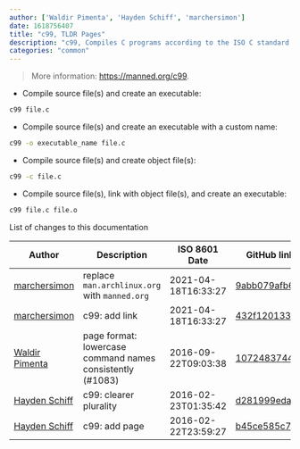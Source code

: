 ```yaml
---
author: ['Waldir Pimenta', 'Hayden Schiff', 'marchersimon']
date: 1618756407
title: "c99, TLDR Pages"
description: "c99, Compiles C programs according to the ISO C standard."
categories: "common"
---
```

> More information: <https://manned.org/c99>.

- Compile source file(s) and create an executable:

```bash
c99 file.c
```

- Compile source file(s) and create an executable with a custom name:

```bash
c99 -o executable_name file.c
```

- Compile source file(s) and create object file(s):

```bash
c99 -c file.c
```

- Compile source file(s), link with object file(s), and create an executable:

```bash
c99 file.c file.o
```
List of changes to this documentation


Author | Description | ISO 8601 Date | GitHub link
------|-----|-----|-----
[marchersimon](mailto:marchersimon@zohomail.eu) | replace `man.archlinux.org` with `manned.org` | 2021-04-18T16:33:27 | [9abb079afb69](https://github.com/tldr-pages/tldr/commit/9abb079afb6972f3de61a30e1b3fb849ad4b68d9)
[marchersimon](mailto:marchersimon@zohomail.eu) | c99: add link | 2021-04-18T16:33:27 | [432f1201330a](https://github.com/tldr-pages/tldr/commit/432f1201330a710be3a0a045fa566c9fe09f942d)
[Waldir Pimenta](mailto:waldyrious@gmail.com) | page format: lowercase command names consistently (#1083) | 2016-09-22T09:03:38 | [107248374447](https://github.com/tldr-pages/tldr/commit/1072483744475ab5a25c87e8eb7ed10c99dd6ed8)
[Hayden Schiff](mailto:oxguy3@gmail.com) | c99: clearer plurality | 2016-02-23T01:35:42 | [d281999edaf3](https://github.com/tldr-pages/tldr/commit/d281999edaf33dc9f1a327c54d10626085ce6243)
[Hayden Schiff](mailto:oxguy3@gmail.com) | c99: add page | 2016-02-22T23:59:27 | [b45ce585c775](https://github.com/tldr-pages/tldr/commit/b45ce585c775ad822e4119523620a0f08f250d52)

